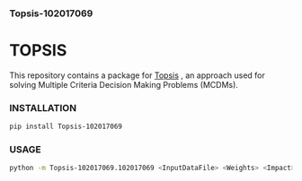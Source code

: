 ### Topsis-102017069

# TOPSIS 
This repository contains a package for [Topsis](https://en.wikipedia.org/wiki/TOPSIS) , an approach used for solving Multiple Criteria Decision Making Problems (MCDMs).

### INSTALLATION
```bash
pip install Topsis-102017069
```
### USAGE
```bash
python -m Topsis-102017069.102017069 <InputDataFile> <Weights> <Impact> <Result>
```
